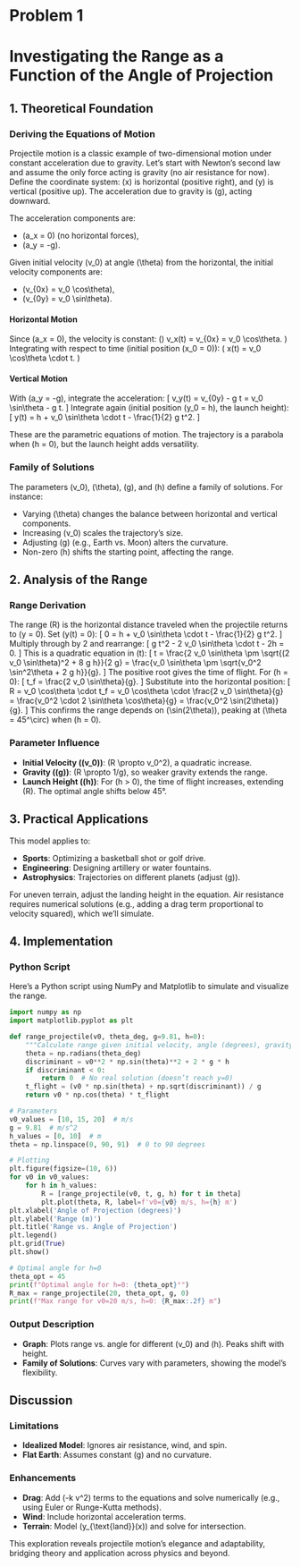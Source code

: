 # Problem 1

# Investigating the Range as a Function of the Angle of Projection

## 1. Theoretical Foundation

### Deriving the Equations of Motion

Projectile motion is a classic example of two-dimensional motion under constant acceleration due to gravity. Let’s start with Newton’s second law and assume the only force acting is gravity (no air resistance for now). Define the coordinate system: \(x\) is horizontal (positive right), and \(y\) is vertical (positive up). The acceleration due to gravity is \(g\), acting downward.

The acceleration components are:
- \(a_x = 0\) (no horizontal forces),
- \(a_y = -g\).

Given initial velocity \(v_0\) at angle \(\theta\) from the horizontal, the initial velocity components are:
- \(v_{0x} = v_0 \cos\theta\),
- \(v_{0y} = v_0 \sin\theta\).

#### Horizontal Motion
Since \(a_x = 0\), the velocity is constant:
\() v_x(t) = v_{0x} = v_0 \cos\theta. \)
Integrating with respect to time (initial position \(x_0 = 0\)):
\( x(t) = v_0 \cos\theta \cdot t. \)

#### Vertical Motion
With \(a_y = -g\), integrate the acceleration:
\[ v_y(t) = v_{0y} - g t = v_0 \sin\theta - g t. \]
Integrate again (initial position \(y_0 = h\), the launch height):
\[ y(t) = h + v_0 \sin\theta \cdot t - \frac{1}{2} g t^2. \]

These are the parametric equations of motion. The trajectory is a parabola when \(h = 0\), but the launch height adds versatility.

### Family of Solutions
The parameters \(v_0\), \(\theta\), \(g\), and \(h\) define a family of solutions. For instance:
- Varying \(\theta\) changes the balance between horizontal and vertical components.
- Increasing \(v_0\) scales the trajectory’s size.
- Adjusting \(g\) (e.g., Earth vs. Moon) alters the curvature.
- Non-zero \(h\) shifts the starting point, affecting the range.

## 2. Analysis of the Range

### Range Derivation
The range \(R\) is the horizontal distance traveled when the projectile returns to \(y = 0\). Set \(y(t) = 0\):
\[ 0 = h + v_0 \sin\theta \cdot t - \frac{1}{2} g t^2. \]
Multiply through by 2 and rearrange:
\[ g t^2 - 2 v_0 \sin\theta \cdot t - 2h = 0. \]
This is a quadratic equation in \(t\):
\[ t = \frac{2 v_0 \sin\theta \pm \sqrt{(2 v_0 \sin\theta)^2 + 8 g h}}{2 g} = \frac{v_0 \sin\theta \pm \sqrt{v_0^2 \sin^2\theta + 2 g h}}{g}. \]
The positive root gives the time of flight. For \(h = 0\):
\[ t_f = \frac{2 v_0 \sin\theta}{g}. \]
Substitute into the horizontal position:
\[ R = v_0 \cos\theta \cdot t_f = v_0 \cos\theta \cdot \frac{2 v_0 \sin\theta}{g} = \frac{v_0^2 \cdot 2 \sin\theta \cos\theta}{g} = \frac{v_0^2 \sin(2\theta)}{g}. \]
This confirms the range depends on \(\sin(2\theta)\), peaking at \(\theta = 45^\circ\) when \(h = 0\).

### Parameter Influence
- **Initial Velocity (\(v_0\))**: \(R \propto v_0^2\), a quadratic increase.
- **Gravity (\(g\))**: \(R \propto 1/g\), so weaker gravity extends the range.
- **Launch Height (\(h\))**: For \(h > 0\), the time of flight increases, extending \(R\). The optimal angle shifts below 45°.

## 3. Practical Applications

This model applies to:
- **Sports**: Optimizing a basketball shot or golf drive.
- **Engineering**: Designing artillery or water fountains.
- **Astrophysics**: Trajectories on different planets (adjust \(g\)).

For uneven terrain, adjust the landing height in the equation. Air resistance requires numerical solutions (e.g., adding a drag term proportional to velocity squared), which we’ll simulate.

## 4. Implementation

### Python Script
Here’s a Python script using NumPy and Matplotlib to simulate and visualize the range.

```python
import numpy as np
import matplotlib.pyplot as plt

def range_projectile(v0, theta_deg, g=9.81, h=0):
    """Calculate range given initial velocity, angle (degrees), gravity, and height."""
    theta = np.radians(theta_deg)
    discriminant = v0**2 * np.sin(theta)**2 + 2 * g * h
    if discriminant < 0:
        return 0  # No real solution (doesn’t reach y=0)
    t_flight = (v0 * np.sin(theta) + np.sqrt(discriminant)) / g
    return v0 * np.cos(theta) * t_flight

# Parameters
v0_values = [10, 15, 20]  # m/s
g = 9.81  # m/s^2
h_values = [0, 10]  # m
theta = np.linspace(0, 90, 91)  # 0 to 90 degrees

# Plotting
plt.figure(figsize=(10, 6))
for v0 in v0_values:
    for h in h_values:
        R = [range_projectile(v0, t, g, h) for t in theta]
        plt.plot(theta, R, label=f'v0={v0} m/s, h={h} m')
plt.xlabel('Angle of Projection (degrees)')
plt.ylabel('Range (m)')
plt.title('Range vs. Angle of Projection')
plt.legend()
plt.grid(True)
plt.show()

# Optimal angle for h=0
theta_opt = 45
print(f"Optimal angle for h=0: {theta_opt}°")
R_max = range_projectile(20, theta_opt, g, 0)
print(f"Max range for v0=20 m/s, h=0: {R_max:.2f} m")
```

### Output Description
- **Graph**: Plots range vs. angle for different \(v_0\) and \(h\). Peaks shift with height.
- **Family of Solutions**: Curves vary with parameters, showing the model’s flexibility.

## Discussion

### Limitations
- **Idealized Model**: Ignores air resistance, wind, and spin.
- **Flat Earth**: Assumes constant \(g\) and no curvature.

### Enhancements
- **Drag**: Add \(-k v^2\) terms to the equations and solve numerically (e.g., using Euler or Runge-Kutta methods).
- **Wind**: Include horizontal acceleration terms.
- **Terrain**: Model \(y_{\text{land}}(x)\) and solve for intersection.

This exploration reveals projectile motion’s elegance and adaptability, bridging theory and application across physics and beyond.
